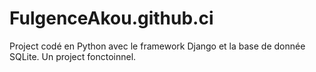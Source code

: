 # FulgenceAkou.github.ci

Project codé en Python avec le framework Django et la base de donnée SQLite.
Un project fonctoinnel.
